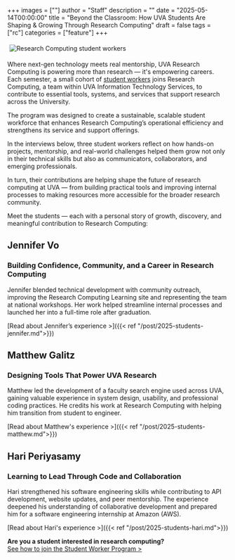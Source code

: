 +++
images = [""]
author = "Staff"
description = ""
date = "2025-05-14T00:00:00"
title = "Beyond the Classroom: How UVA Students Are Shaping & Growing Through Research Computing"
draft = false
tags = ["rc"]
categories = ["feature"]
+++

<img src="/images/2025-students/rc-student-workers.jpg" alt="Research Computing student workers" align="center" style="max-width:100%;padding:5px;">

Where next-gen technology meets real mentorship, UVA Research Computing is powering more than research — it's empowering careers. Each semester, a small cohort of [student workers](https://www.rc.virginia.edu/about/students/) joins Research Computing, a team within UVA Information Technology Services, to contribute to essential tools, systems, and services that support research across the University.

The program was designed to create a sustainable, scalable student workforce that enhances Research Computing’s operational efficiency and strengthens its service and support offerings.

In the interviews below, three student workers reflect on how hands-on projects, mentorship, and real-world challenges helped them grow not only in their technical skills but also as communicators, collaborators, and emerging professionals.

In turn, their contributions are helping shape the future of research computing at UVA — from building practical tools and improving internal processes to making resources more accessible for the broader research community.

Meet the students — each with a personal story of growth, discovery, and meaningful contribution to Research Computing:

## Jennifer Vo

### Building Confidence, Community, and a Career in Research Computing

Jennifer blended technical development with community outreach, improving the Research Computing Learning site and representing the team at national workshops. Her work helped streamline internal processes and launched her into a full-time role after graduation.

[Read about Jennifer’s experience >]({{< ref "/post/2025-students-jennifer.md">}})

## Matthew Galitz

### Designing Tools That Power UVA Research

Matthew led the development of a faculty search engine used across UVA, gaining valuable experience in system design, usability, and professional coding practices. He credits his work at Research Computing with helping him transition from student to engineer.

[Read about Matthew's experience >]({{< ref "/post/2025-students-matthew.md">}})
 
## Hari Periyasamy

### Learning to Lead Through Code and Collaboration

Hari strengthened his software engineering skills while contributing to API development, website updates, and peer mentorship. The experience deepened his understanding of collaborative development and prepared him for a software engineering internship at Amazon (AWS).

[Read about Hari's experience >]({{< ref "/post/2025-students-hari.md">}})

__Are you a student interested in research computing?__  
[See how to join the Student Worker Program >](https://www.rc.virginia.edu/about/students/)
